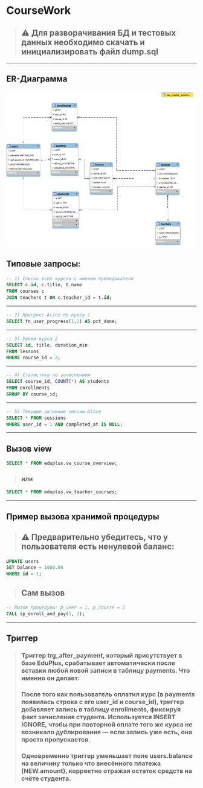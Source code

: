 # CourseWork
> ## ⚠️ Для разворачивания БД и тестовых данных необходимо скачать и инициализировать файл dump.sql
---
## ER-Диаграмма
![img](https://github.com/RifitGG/CourseWork/blob/main/er.png)
 ## Типовые запросы:
```sql
-- 1) Список всех курсов с именем преподавателя
SELECT c.id, c.title, t.name
FROM courses c
JOIN teachers t ON c.teacher_id = t.id;
```
---
```sql
-- 2) Прогресс Alice по курсу 1
SELECT fn_user_progress(1,1) AS pct_done;
```
---
```sql
-- 3) Уроки курса 2
SELECT id, title, duration_min
FROM lessons
WHERE course_id = 2;
```
---
```sql
-- 4) Статистика по зачислениям
SELECT course_id, COUNT(*) AS students
FROM enrollments
GROUP BY course_id;
```
---
```sql
-- 5) Текущие активные сессии Alice
SELECT * FROM sessions
WHERE user_id = 1 AND completed_at IS NULL;
```
---
## Вызов view
```sql
SELECT * FROM eduplus.vw_course_overview;
```
> ### или
```sql
SELECT * FROM eduplus.vw_teacher_courses;
```
---
## Пример вызова хранимой процедуры
> ## ⚠️ Предварительно убедитесь, что у пользователя есть ненулевой баланс:
```sql
UPDATE users
SET balance = 1000.00
WHERE id = 1;
```
> ## Сам вызов
```sql
-- Вызов процедуры: p_user = 1, p_course = 2
CALL sp_enroll_and_pay(1, 2);
```
---
## Триггер
> ### Триггер trg_after_payment, который присутствует в базе EduPlus, срабатывает автоматически после вставки любой новой записи в таблицу payments. Что именно он делает:
> ### После того как пользователь оплатил курс (в payments появилась строка с его user_id и course_id), триггер добавляет запись в таблицу enrollments, фиксируя факт зачисления студента. Используется INSERT IGNORE, чтобы при повторной оплате того же курса не возникало дублирования — если запись уже есть, она просто пропускается.
> ### Одновременно триггер уменьшает поле users.balance на величину только что внесённого платежа (NEW.amount), корректно отражая остаток средств на счёте студента.
